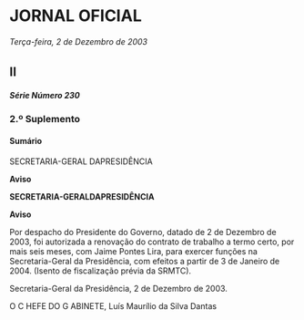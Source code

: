 # JORNAL OFICIAL

###### Terça-feira, 2 de Dezembro de 2003

## II

##### Série Número 230

### **2.º Suplemento**

#### **Sumário**

SECRETARIA-GERAL DAPRESIDÊNCIA

**Aviso**


**SECRETARIA-GERALDAPRESIDÊNCIA**


**Aviso**


Por despacho do Presidente do Governo, datado de 2 de Dezembro de 2003, foi autorizada a renovação do contrato de
trabalho a termo certo, por mais seis meses, com Jaime Pontes Lira, para exercer funções na Secretaria-Geral da Presidência,
com efeitos a partir de 3 de Janeiro de 2004.
(Isento de fiscalização prévia da SRMTC).


Secretaria-Geral da Presidência, 2 de Dezembro de 2003.


O C HEFE DO G ABINETE, Luís Maurílio da Silva Dantas

